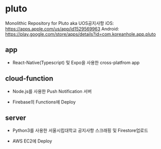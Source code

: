 # pluto

Monolithic Repository for Pluto aka UOS공지사항
iOS: https://apps.apple.com/us/app/id1529569963
Android: https://play.google.com/store/apps/details?id=com.koreanhole.app.pluto

## app
* React-Native(Typescript) 및 Expo을 사용한 cross-platfrom app
## cloud-function

* Node.js를 사용한 Push Notification 서버<br/>

* Firebase의 Functions에 Deploy
## server

* Python3를 사용한 서울시립대학교 공지사항 스크래핑 및 Firestore업로드<br/>

* AWS EC2에 Deploy
